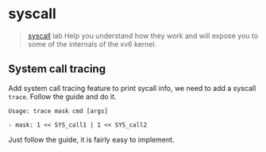 # syscall

> [syscall](https://pdos.csail.mit.edu/6.S081/2021/labs/syscall.html) lab Help
> you understand how they work and will expose you to some of the internals of
> the xv6 kernel.

## System call tracing

Add system call tracing feature to print sycall info, we need to add a syscall
`trace`. Follow the guide and do it.

```
Usage: trace mask cmd [args]

- mask: 1 << SYS_call1 | 1 << SYS_call2
```

Just follow the guide, it is fairly easy to implement.
